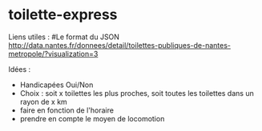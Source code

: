 # toilette-express

Liens utiles :
#Le format du JSON
http://data.nantes.fr/donnees/detail/toilettes-publiques-de-nantes-metropole/?visualization=3

Idées :
 - Handicapées Oui/Non
 - Choix : soit x toilettes les plus proches, soit toutes les toilettes dans un rayon de x km
 - faire en fonction de l'horaire
 - prendre en compte le moyen de locomotion